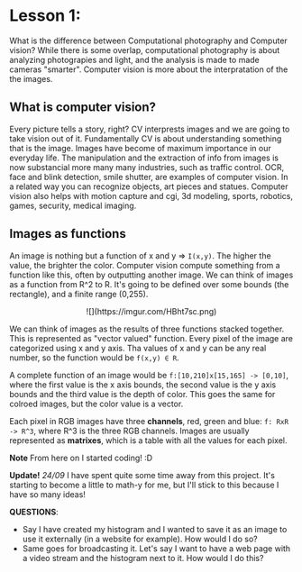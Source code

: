 # Lesson 1:

What is the difference between Computational photography and Computer vision? 
While there is some overlap, computational photography is about analyzing photograpies and light, and the analysis is made to made cameras "smarter". Computer vision is more about the interpratation of the the images. 

## What is computer vision? 
Every picture tells a story, right? CV interprests images and we are going to take vision out of it. 
Fundamentally CV is about understanding something that is the image. 
Images have become of maximum importance in our everyday life. The manipulation and the extraction of info from images is now substancial more many many industries, such as traffic control. 
OCR, face and blink detection, smile shutter, are examples of computer vision. In a related way you can recognize objects, art pieces and statues. Computer vision also helps with motion capture and cgi, 3d modeling, sports, robotics, games, security, medical imaging. 

## Images as functions
An image is nothing but a function of x and y => `I(x,y)`. The higher the value, the brighter the color. Computer vision compute something from a function like this, often by outputting another image. 
We can think of images as a function from R^2 to R. It's going to be defined over some bounds (the rectangle), and a finite range (0,255).  
<div style='text-align: center'> ![](https://imgur.com/HBht7sc.png) </div>

We can think of images as the results of three functions stacked together. This is represented as "vector valued" function. Every pixel of the image are categorized using x and y axis. Tha values of x and y can be any real number, so the function would be `f(x,y) ∈ R`. 

A complete function of an image would be `f:[10,210]x[15,165] -> [0,10]`, where the first value is the x axis bounds, the second value is the y axis bounds and the third value is the depth of color. This goes the same for colroed images, but the color value is a vector. 

Each pixel in RGB images have three **channels**, red, green and blue: `f: RxR -> R^3`, where R^3 is the three RGB channels. 
Images are usually represented as **matrixes**, which is a table with all the values for each pixel. 

**Note** From here on I started coding! :D 

**Update!** _24/09_ I have spent quite some time away from this project. It's starting to become a little to math-y for me, but I'll stick to this because I have so many ideas!  

**QUESTIONS**: 

- Say I have created my histogram and I wanted to save it as an image to use it externally (in a website for example). How would I do so? 
- Same goes for broadcasting it. Let's say I want to have a web page with a video stream and the histogram next to it. How would I do this?
